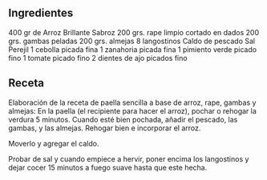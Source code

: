 ## Ingredientes
400 gr de Arroz Brillante Sabroz
200 grs. rape limpio cortado en dados
200 grs. gambas peladas
200 grs. almejas
8 langostinos
Caldo de pescado
Sal
Perejil
1 cebolla picada fina
1 zanahoria picada fina
1 pimiento verde picado fino
1 tomate picado fino
2 dientes de ajo picados fino

## Receta
Elaboración de la receta de paella sencilla a base de arroz, rape, gambas y almejas:
En la paella (el recipiente para hacer el arroz), pochar o rehogar la verdura 5 minutos. Cuando esté bien pochada, añadir el pescado, las gambas, y las almejas. Rehogar bien e incorporar el arroz.

Moverlo y agregar el caldo.


Probar de sal y cuando empiece a hervir, poner encima los langostinos y dejar cocer 15 minutos a fuego suave hasta que este hecha.